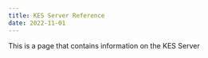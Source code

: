 ```yaml
---
title: KES Server Reference
date: 2022-11-01
---
```


This is a page that contains information on the KES Server
